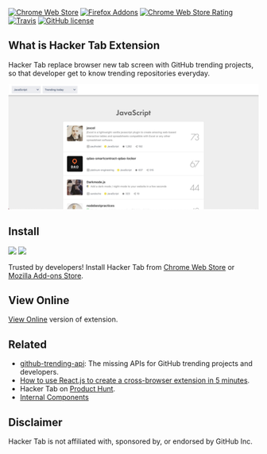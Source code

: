 [![Chrome Web Store](https://img.shields.io/chrome-web-store/v/ibomigipadcieapbemkegkmadbbanbgm.svg?colorB=%234FC828&style=flat)](https://chrome.google.com/webstore/detail/hacker-tab/ibomigipadcieapbemkegkmadbbanbgm)
[![Firefox Addons](https://img.shields.io/amo/v/hacker-tab.svg?color=234FC828)](https://addons.mozilla.org/firefox/addon/hacker-tab/)
[![Chrome Web Store Rating](https://img.shields.io/chrome-web-store/stars/ibomigipadcieapbemkegkmadbbanbgm.svg?colorB=%234FC828&label=rating&style=flat)](https://chrome.google.com/webstore/detail/hacker-tab/ibomigipadcieapbemkegkmadbbanbgm/reviews)
[![Travis](https://img.shields.io/travis/huchenme/hacker-tab-extension.svg)](https://travis-ci.org/huchenme/hacker-tab-extension)
[![GitHub license](https://img.shields.io/badge/license-MIT-blue.svg?style=flat)](https://github.com/huchenme/hacker-tab-extension/blob/master/LICENSE)

## What is Hacker Tab Extension

Hacker Tab replace browser new tab screen with GitHub trending projects, so that developer get to know trending repositories everyday.

![screenshot](./images/screenshot.jpg)

## Install

<a href="https://chrome.google.com/webstore/detail/hacker-tab/ibomigipadcieapbemkegkmadbbanbgm"><img src="https://raw.githubusercontent.com/alrra/browser-logos/master/src/chrome/chrome_128x128.png" width="48" /></a>
<a href="https://addons.mozilla.org/firefox/addon/hacker-tab/"><img src="https://raw.githubusercontent.com/alrra/browser-logos/master/src/firefox/firefox_128x128.png" width="48" /></a>

Trusted by developers! Install Hacker Tab from [Chrome Web Store](https://chrome.google.com/webstore/detail/hacker-tab/ibomigipadcieapbemkegkmadbbanbgm) or [Mozilla Add-ons Store](https://addons.mozilla.org/en-US/firefox/addon/hacker-tab/).

## View Online

[View Online](https://hacker-tab-extension.now.sh) version of extension.

## Related

- [github-trending-api](https://github.com/huchenme/github-trending-api): The missing APIs for GitHub trending projects and developers.
- [How to use React.js to create a cross-browser extension in 5 minutes](https://levelup.gitconnected.com/how-to-use-react-js-to-create-chrome-extension-in-5-minutes-2ddb11899815?source=friends_link&sk=055e5c73e0dd11fd8cb25130242f388e).
- Hacker Tab on [Product Hunt](https://www.producthunt.com/posts/hacker-tab).
- [Internal Components](https://hacker-tab-components.netlify.com)

## Disclaimer

Hacker Tab is not affiliated with, sponsored by, or endorsed by GitHub Inc.
